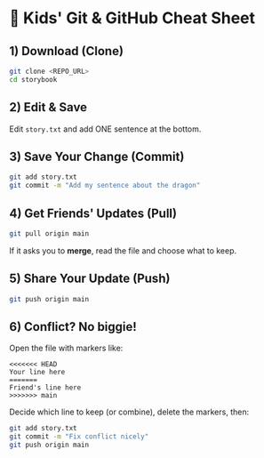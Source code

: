 
# 🧒 Kids' Git & GitHub Cheat Sheet

## 1) Download (Clone)
```bash
git clone <REPO_URL>
cd storybook
```

## 2) Edit & Save
Edit `story.txt` and add ONE sentence at the bottom.

## 3) Save Your Change (Commit)
```bash
git add story.txt
git commit -m "Add my sentence about the dragon"
```

## 4) Get Friends' Updates (Pull)
```bash
git pull origin main
```

If it asks you to **merge**, read the file and choose what to keep.

## 5) Share Your Update (Push)
```bash
git push origin main
```

## 6) Conflict? No biggie!
Open the file with markers like:
```
<<<<<<< HEAD
Your line here
=======
Friend's line here
>>>>>>> main
```
Decide which line to keep (or combine), delete the markers, then:
```bash
git add story.txt
git commit -m "Fix conflict nicely"
git push origin main
```
